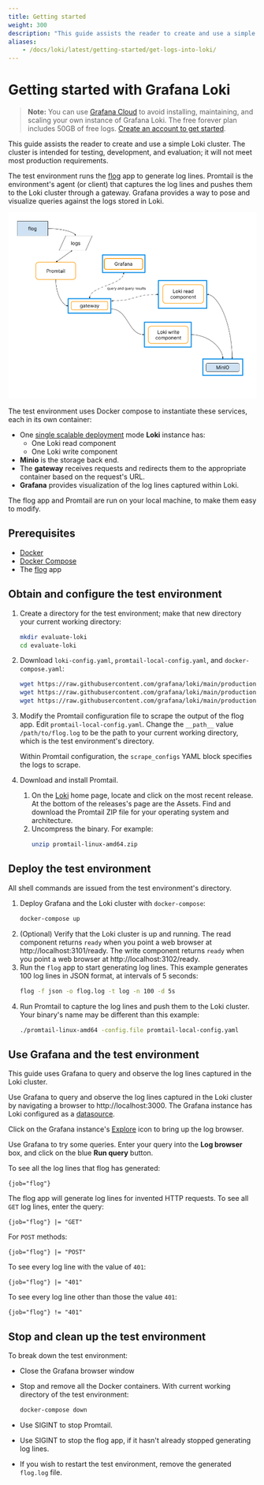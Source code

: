 ```yaml
---
title: Getting started
weight: 300
description: "This guide assists the reader to create and use a simple Loki cluster for testing and evaluation purposes."
aliases:
    - /docs/loki/latest/getting-started/get-logs-into-loki/
---
```


# Getting started with Grafana Loki

> **Note:** You can use [Grafana Cloud](https://grafana.com/products/cloud/features/#cloud-logs) to avoid installing, maintaining, and scaling your own instance of Grafana Loki. The free forever plan includes 50GB of free logs. [Create an account to get started](https://grafana.com/auth/sign-up/create-user?pg=docs-loki&plcmt=in-text).

This guide assists the reader to create and use a simple Loki cluster.
The cluster is intended for testing, development, and evaluation;
it will not meet most production requirements.

The test environment runs the [flog](https://github.com/mingrammer/flog) app to generate log lines.
Promtail is the environment's agent (or client) that captures the log lines and pushes them to the Loki cluster through a gateway.
Grafana provides a way to pose and visualize queries against the logs stored in Loki.
 
![Simple scalable deployment test environment](simple-scalable-test-environment.png)

The test environment uses Docker compose to instantiate these services, each in its own container: 

- One [single scalable deployment](../fundamentals/architecture/deployment-modes/) mode **Loki** instance has:
    - One Loki read component
    - One Loki write component
- **Minio** is the storage back end.
- The **gateway** receives requests and redirects them to the appropriate container based on the request's URL.
- **Grafana** provides visualization of the log lines captured within Loki.

The flog app and Promtail are run on your local machine,
to make them easy to modify.

## Prerequisites

- [Docker](https://docs.docker.com/install)
- [Docker Compose](https://docs.docker.com/compose/install)
- The [flog](https://github.com/mingrammer/flog) app

## Obtain and configure the test environment

1. Create a directory for the test environment; make that new directory your current working directory:
    ```bash
    mkdir evaluate-loki
    cd evaluate-loki
    ```
1. Download `loki-config.yaml`, `promtail-local-config.yaml`, and `docker-compose.yaml`:

    ```bash
    wget https://raw.githubusercontent.com/grafana/loki/main/production/simple-scalable/loki-config.yaml -O loki-config.yaml
    wget https://raw.githubusercontent.com/grafana/loki/main/production/simple-scalable/promtail-local-config.yaml -O promtail-local-config.yaml
    wget https://raw.githubusercontent.com/grafana/loki/main/production/simple-scalable/docker-compose.yaml -O docker-compose.yaml
    ```
1. Modify the Promtail configuration file to scrape the output of the flog app. Edit `promtail-local-config.yaml`. Change the `__path__` value `/path/to/flog.log` to be the path to your current working directory, which is the test environment's directory.

    Within Promtail configuration, the `scrape_configs` YAML block specifies the logs to scrape.

1. Download and install Promtail.
    1. On the [Loki](https://github.com/grafana/loki) home page, locate and click on the most recent release.  At the bottom of the releases's page are the Assets.  Find and download the Promtail ZIP file for your operating system and architecture.
    1. Uncompress the binary.  For example:
        ```bash
        unzip promtail-linux-amd64.zip
        ```

## Deploy the test environment

All shell commands are issued from the test environment's directory.

1. Deploy Grafana and the Loki cluster with `docker-compose`:
    ```bash
    docker-compose up
    ```
1. (Optional) Verify that the Loki cluster is up and running. The read component returns `ready` when you point a web browser at http://localhost:3101/ready.
The write component returns `ready` when you point a web browser at http://localhost:3102/ready.
1. Run the `flog` app to start generating log lines.
This example generates 100 log lines in JSON format, at intervals of 5 seconds:
    ```bash
    flog -f json -o flog.log -t log -n 100 -d 5s
    ```
1. Run Promtail to capture the log lines and push them to the Loki cluster. Your binary's name may be different than this example:
    ```bash
    ./promtail-linux-amd64 -config.file promtail-local-config.yaml
    ```

## Use Grafana and the test environment

This guide uses Grafana to query and observe the log lines captured in the Loki cluster.

Use Grafana to query and observe the log lines captured in the Loki cluster by navigating a browser to http://localhost:3000.
The Grafana instance has Loki configured as a [datasource](https://grafana.com/docs/grafana/latest/datasources/loki/).

Click on the Grafana instance's [Explore](https://grafana.com/docs/grafana/latest/explore/) icon to bring up the log browser.

Use Grafana to try some queries.
Enter your query into the **Log browser** box, and click on the blue **Run query** button.

To see all the log lines that flog has generated:
```
{job="flog"}
```

The flog app will generate log lines for invented HTTP requests.
To see all `GET` log lines, enter the query:

```
{job="flog"} |= "GET"
```
For `POST` methods:
```
{job="flog"} |= "POST"
```

To see every log line with the value of `401`: 
```
{job="flog"} |= "401"

```
To see every log line other than those the value `401`: 
```
{job="flog"} != "401"
```

## Stop and clean up the test environment

To break down the test environment:

- Close the Grafana browser window

- Stop and remove all the Docker containers. With current working directory of the test environment:
    ```bash
    docker-compose down
    ```

- Use SIGINT to stop Promtail.

- Use SIGINT to stop the flog app, if it hasn't already stopped generating log lines.

- If you wish to restart the test environment, remove the generated `flog.log` file.
